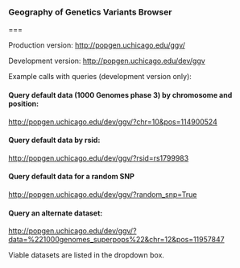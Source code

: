 

### Geography of Genetics Variants Browser
===


Production version:  http://popgen.uchicago.edu/ggv/

Development version: http://popgen.uchicago.edu/dev/ggv

Example calls with queries (development version only):

#### Query default data (1000 Genomes phase 3) by chromosome and position:
http://popgen.uchicago.edu/dev/ggv/?chr=10&pos=114900524

#### Query default data by rsid:
http://popgen.uchicago.edu/dev/ggv/?rsid=rs1799983

#### Query default data for a random SNP
http://popgen.uchicago.edu/dev/ggv/?random_snp=True

#### Query an alternate dataset:
http://popgen.uchicago.edu/dev/ggv/?data=%221000genomes_superpops%22&chr=12&pos=11957847

Viable datasets are listed in the dropdown box. 

